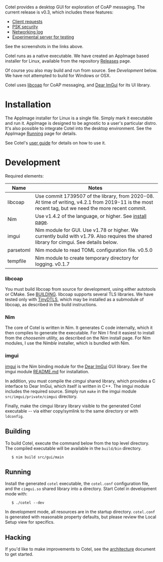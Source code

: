 Cotel provides a desktop GUI for exploration of CoAP messaging. The current release is v0.3, which includes these features:

* [Client requests](doc/snap-request.png)
* [PSK security](doc/snap-setup.png)
* [Networking log](doc/snap-netlog.png)
* [Experimental server for testing](doc/snap-server.png)

See the screenshots in the links above.

Cotel runs as a native executable. We have created an AppImage based installer for Linux, available from the repository [Releases](https://github.com/kb2ma/cotel/releases) page.

Of course you also may build and run from source. See *Development* below. We have not attempted to build for Windows or OSX.

Cotel uses [libcoap](https://libcoap.net/) for CoAP messaging, and [Dear ImGui](https://github.com/ocornut/imgui) for its UI library.

# Installation

The AppImage installer for Linux is a single file. Simply mark it executable and run it. AppImage is designed to be agnostic to a user's particular distro. It's also possible to integrate Cotel into the desktop environment. See the AppImage [Running](https://docs.appimage.org/user-guide/run-appimages.html) page for details.

See Cotel's [user guide](doc/user-guide.md) for details on how to use it.

# Development

Required elements:

|Name   |Notes
|-----------|---------|
|libcoap| Use commit 1739507 of the library, from 2020-08. At time of writing, v4.2.1 from 2019-11 is the most recent tag, but we need the more recent commit.|
|Nim    | Use v1.4.2 of the language, or higher. See [install page](https://nim-lang.org/install.html).|
|imgui   | Nim module for GUI. Use v1.78 or higher. We currently build with v1.79. Also requires the shared library for cimgui. See details below.|
|parsetoml| Nim module to read TOML configuration file. v0.5.0|
|tempfile| Nim module to create temporary directory for logging. v0.1.7|

### libcoap
You must build libcoap from source for development, using either autotools or CMake. See [BUILDING](https://github.com/obgm/libcoap/blob/1739507a1eee6f8831ca7221adaa8d5413527b7f/BUILDING). libcoap supports several TLS libraries. We have tested only with [TinyDTLS](https://github.com/eclipse/tinydtls), which may be installed as a submodule of libcoap, as described in the build instructions.

### Nim

The core of Cotel is written in Nim. It generates C code internally, which it then compiles to generate the executable. For Nim I find it easiest to install from the *choosenim* utility, as described on the Nim install page. For Nim modules, I use the *Nimble* installer, which is bundled with Nim.

### imgui

[imgui](https://github.com/nimgl/imgui) is the Nim binding module for the [Dear ImGui](https://github.com/ocornut/imgui) GUI library. See the imgui module [README.md](https://github.com/nimgl/imgui/blob/master/README.md) for installation.

In addition, you must compile the *cimgui* shared library, which provides a C interface to Dear ImGui, which itself is written in C++. The imgui module includes the required source. Simply run `make` in the imgui module `src/imgui/private/cimgui` directory.

Finally, make the cimgui library library visible to the generated Cotel executable -- via either copy/symlink to the same directory or with `ldconfig`.

## Building
To build Cotel, execute the command below from the top level directory. The compiled executable will be available in the `build/bin` directory.

```
   $ nim build src/gui/main
```

## Running
Install the generated `cotel` executable, the `cotel.conf` configuration file, and the `cimgui.so` shared library into a directory. Start Cotel in development mode with:

```
   $ ./cotel --dev
```

In development mode, all resources are in the startup directory. `cotel.conf` is generated with reasonable property defaults, but please review the Local Setup view for specifics.

## Hacking
If you'd like to make improvements to Cotel, see the [architecture](./doc/architecture.md) document to get started.